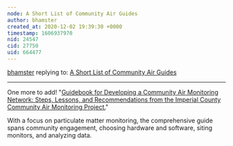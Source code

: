 ```yaml
---
node: A Short List of Community Air Guides
author: bhamster
created_at: 2020-12-02 19:39:30 +0000
timestamp: 1606937970
nid: 24547
cid: 27750
uid: 664477
---
```




[bhamster](../profile/bhamster) replying to: [A Short List of Community Air Guides](../notes/kgradow1/09-09-2020/a-short-list-of-community-air-guides)

----
One more to add! "[Guidebook for Developing a Community Air Monitoring
Network: Steps, Lessons, and Recommendations from the
Imperial County Community Air Monitoring Project.](https://trackingcalifornia.org/cms/file/imperial-air-project/guidebook)" 

With a focus on particulate matter monitoring, the comprehensive guide spans community engagement, choosing hardware and software, siting monitors, and analyzing data. 